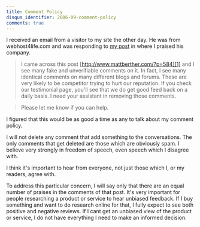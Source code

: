 ```yaml
---
title: Comment Policy
disqus_identifier: 2006-09-comment-policy
comments: true
---
```


I received an email from a visitor to my site the other day. He was from webhost4life.com and was responding to [my post][1] in where I praised his company.

>I came across this post [http://www.mattberther.com/?p=584][1] and I see many fake and unverifiable comments on it. In fact, I see many identical comments on many different blogs and forums. These are very likely to be competitor trying to hurt our reputation. If you check our testimonial page, you'll see that we do get good feed back on a daily basis. I need your assistant in removing those comments.

>Please let me know if you can help.

I figured that this would be as good a time as any to talk about my comment policy.

I will not delete any comment that add something to the conversations. The only comments that get deleted are those which are obviously spam. I believe very strongly in freedom of speech, even speech which I disagree with.

I think it's important to hear from everyone, not just those which I, or my readers, agree with.

To address this particular concern, I will say only that there are an equal number of praises in the comments of that post. It's very important for people researching a product or service to hear unbiased feedback. If I buy something and want to do research online for that, I fully expect to see both positive and negative reviews. If I cant get an unbiased view of the product or service, I do not have everything I need to make an informed decision.  

[1]:http://www.mattberther.com/?p=584
